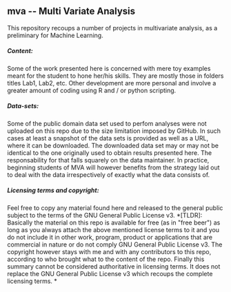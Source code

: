 ## mva -- Multi Variate Analysis

This repository recoups a number of projects in multivariate analysis, as a preliminary for Machine Learning. 

##### Content:
Some of the work presented here is concerned with mere toy examples meant for the student to hone her/his skills. They are mostly those in folders titles Lab1, Lab2, etc.  Other development are more personal and involve a greater amount of coding using R and / or python scripting. 

##### Data-sets:
Some of the public domain data set used to perfom analyses were not uploaded on this repo due to the size limitation imposed by GitHub. In such cases at least a snapshot of the data sets is provided as well as a URL, where it can be downloaded. The downloaded data set may or may not be identical to the one originally used to obtain results presented here. The responsability for that falls squarely  on the data maintainer. In practice, beginning students of MVA will however benefits from the strategy laid out to deal with the data irrespectively of exactly what the data consists of. 

##### Licensing terms and copyright:
Feel free to copy any material found here and released to the general public subject to the terms of the GNU General Public License v3.
*[TLDR]: Basically the material on this repo is available for free (as in "free beer") as long as you always attach the above mentioned license terms to it and you do not include it in other work, program, product or applications that are commercial in nature or do not comply GNU General Public License v3. The copyright however stays with me and with any contributors to this repo, according to who brought what to the content of the repo. 
Finally this summary cannot be considered authoritative in licensing terms.  It does not replace the GNU General Public License v3 which recoups the complete licensing terms. *  
